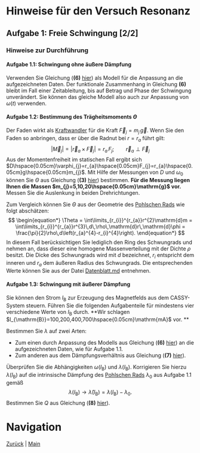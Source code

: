 # Hinweise für den Versuch Resonanz

## Aufgabe 1: Freie Schwingung [2/2]

###  Hinweise zur Durchführung

#### Aufgabe 1.1: Schwingung ohne äußere Dämpfung

Verwenden Sie Gleichung (**(6)** [hier](https://gitlab.kit.edu/kit/etp-lehre/p1-praktikum/students/-/tree/main/Resonanz/doc/Hinweise-Aufgabe-1.md)) als Modell für die Anpassung an die aufgezeichneten Daten. Der funktionale Zusammenhang in Gleichung **(6)** bleibt im Fall einer Zeitableitung, bis auf Betrag und Phase der Schwingung unverändert. Sie können das gleiche Modell also auch zur Anpassung von $\omega(t)$ verwenden.

#### Aufgabe 1.2: Bestimmung des Trägheitsmoments $\Theta$

Der Faden wirkt als [Kraftwandler](https://de.wikipedia.org/wiki/Kraftwandler) für die Kraft $\vec{F}_{j}=m_{j}\,\vec{g}$. Wenn Sie den Faden so anbringen, dass er über die Radnut bei $r=r_{a}$ führt gilt: 
$$
\begin{equation*}
\left|\vec{M}_{j}\right|=\left|\vec{r}_{a}\times\vec{F}_{j}\right| = r_{a}\,F_{j}; \qquad \vec{r}_{a}\perp\vec{F}_{j}
\end{equation*}
$$
Aus der Momentenfreiheit im statischen Fall ergibt sich $D\hspace{0.05cm}\varphi_{j}=r_{a}\hspace{0.05cm}F_{j}=r_{a}\hspace{0.05cm}g\hspace{0.05cm}m_{j}$.  Mit Hilfe der Messungen von $D$ und $\omega_{0}$ können Sie $\Theta$ aus Gleichung (**(3)** [hier](https://gitlab.kit.edu/kit/etp-lehre/p1-praktikum/students/-/tree/main/Resonanz/doc/Hinweise-Aufgabe-1.md)) bestimmen. **Für die Messung liegen Ihnen die Massen $m_{j}=5,10,20\hspace{0.05cm}\mathrm{g}$ vor.** Messen Sie die Auslenkung in beiden Drehrichtungen.

Zum Vergleich können Sie $\Theta$ aus der Geometrie des [Pohlschen Rads](https://de.wikipedia.org/wiki/Pohlsches_Rad) wie folgt abschätzen:
$$
\begin{equation*}
\Theta = \int\limits_{r_{i}}^{r_{a}}r^{2}\mathrm{d}m = \int\limits_{r_{i}}^{r_{a}}r^{3}\,d\,\rho\,\mathrm{d}r\,\mathrm{d}\phi = \frac{\pi}{2}\rho\,d\left(r_{a}^{4}-r_{i}^{4}\right).
\end{equation*}
$$
In diesem Fall berücksichtigen Sie lediglich den Ring des Schwungrads und nehmen an, dass dieser eine homogene Massenverteilung mit der Dichte $\rho$ besitzt. Die Dicke des Schwungrads wird mit $d$ bezeichnet, $r_{i}$ entspricht dem inneren und $r_{a}$ dem äußeren Radius des Schwungrads. Die entsprechenden Werte können Sie aus der Datei [Datenblatt.md](https://gitlab.kit.edu/kit/etp-lehre/p1-praktikum/students/-/tree/main/Resonanz/Datenblatt.md) entnehmen.

#### Aufgabe 1.3: Schwingung mit äußerer Dämpfung

Sie können den Strom $I_{\mathrm{B}}$ zur Erzeugung des Magnetfelds aus dem CASSY-System steuern. Führen Sie die folgenden Aufgabenteile für mindestens vier verschiedene Werte von $I_{\mathrm{B}}$ durch. **Wir schlagen $I_{\mathrm{B}}=100,200,400,700\hspace{0.05cm}\mathrm{mA}$ vor. **

Bestimmen Sie $\lambda$ auf zwei Arten: 

- Zum einen durch Anpassung des Modells aus Gleichung (**(6)** [hier](https://gitlab.kit.edu/kit/etp-lehre/p1-praktikum/students/-/tree/main/Resonanz/doc/Hinweise-Aufgabe-1.md)) an die aufgezeichneten Daten, wie für Aufgabe 1.1. 
- Zum anderen aus dem Dämpfungsverhältnis aus Gleichung (**(7)** [hier](https://gitlab.kit.edu/kit/etp-lehre/p1-praktikum/students/-/tree/main/Resonanz/doc/Hinweise-Aufgabe-1.md)). 

Überprüfen Sie die Abhängigkeiten $\omega(I_{\mathrm{B}})$ und $\lambda(I_{\mathrm{B}})$. Korrigieren Sie hierzu $\lambda(I_{\mathrm{B}})$ auf die intrinsische Dämpfung des [Pohlschen Rads](https://de.wikipedia.org/wiki/Pohlsches_Rad) $\lambda_{0}$ aus Aufgabe 1.1 gemäß
$$
\begin{equation*}
\lambda(I_{\mathrm{B}}) \to \hat{\lambda}(I_{\mathrm{B}}) = \lambda(I_{\mathrm{B}})-\lambda_{0}.
\end{equation*}
$$
Bestimmen Sie $Q$ aus Gleichung (**(8)** [hier](https://gitlab.kit.edu/kit/etp-lehre/p1-praktikum/students/-/tree/main/Resonanz/doc/Hinweise-Aufgabe-1.md)).

# Navigation

[Zurück](https://gitlab.kit.edu/kit/etp-lehre/p1-praktikum/students/-/blob/main/Resonanz/doc/Hinweise-Aufgabe-1.md) | [Main](https://gitlab.kit.edu/kit/etp-lehre/p1-praktikum/students/-/tree/main/Resonanz)
